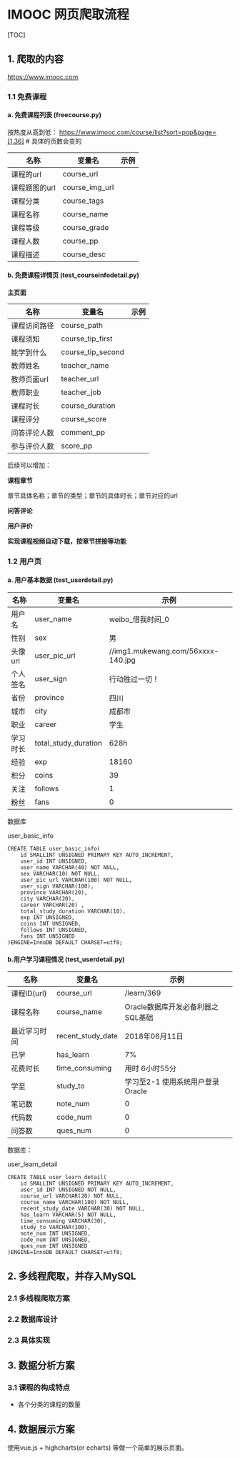 # IMOOC 网页爬取流程

[TOC]

## 1. 爬取的内容

https://www.imooc.com

### 1.1 免费课程

#### a. 免费课程列表 (freecourse.py)

按热度从高到低：
https://www.imooc.com/course/list?sort=pop&page=[1,36] # 具体的页数会变的

| 名称          | 变量名         | 示例 |
| ------------- | -------------- | ---- |
| 课程的url     | course_url     |      |
| 课程题图的url | course_img_url |      |
| 课程分类      | course_tags    |      |
| 课程名称      | course_name    |      |
| 课程等级      | course_grade   |      |
| 课程人数      | course_pp      |      |
| 课程描述      | course_desc    |      |

#### b. 免费课程详情页 (test_courseinfodetail.py)

**主页面**

| 名称         | 变量名            | 示例 |
| ------------ | ----------------- | ---- |
| 课程访问路径 | course_path       |      |
| 课程须知     | course_tip_first  |      |
| 能学到什么   | course_tip_second |      |
| 教师姓名     | teacher_name      |      |
| 教师页面url  | teacher_url       |      |
| 教师职业     | teacher_job       |      |
| 课程时长     | course_duration   |      |
| 课程评分     | course_score      |      |
| 问答评论人数 | comment_pp        |      |
| 参与评价人数 | score_pp          |      |

后续可以增加：

**课程章节**

章节具体名称；章节的类型；章节的具体时长；章节对应的url

**问答评论**

**用户评价**

**实现课程视频自动下载，按章节拼接等功能**

### 1.2 用户页

#### a. 用户基本数据 (test_userdetail.py)

| 名称          | 变量名         | 示例 |
| ------------- | -------------- | ---- |
|用户名|user_name|weibo_借我时间_0|
|性别|sex|男|
|头像url|user_pic_url|//img1.mukewang.com/56xxxx-140.jpg|
|个人签名|user_sign|行动胜过一切！|
|省份|province|四川|
|城市|city|成都市|
|职业|career|学生|
|学习时长|total_study_duration|628h|
|经验|exp|18160|
|积分|coins|39|
|关注|follows|1|
|粉丝|fans|0|

数据库

user_basic_info

```mysql
CREATE TABLE user_basic_info(
    id SMALLINT UNSIGNED PRIMARY KEY AUTO_INCREMENT,
    user_id INT UNSIGNED,
    user_name VARCHAR(40) NOT NULL,
    sex VARCHAR(10) NOT NULL,
    user_pic_url VARCHAR(100) NOT NULL,
    user_sign VARCHAR(100),
    province VARCHAR(20),
    city VARCHAR(20),
    career VARCHAR(20) ,
    total_study_duration VARCHAR(10),
    exp INT UNSIGNED,
    coins INT UNSIGNED,
	follows INT UNSIGNED,
    fans INT UNSIGNED
)ENGINE=InnoDB DEFAULT CHARSET=utf8;
```



#### b.用户学习课程情况 (test_userdetail.py)

| 名称          | 变量名         | 示例 |
| ------------- | -------------- | ---- |
|课程ID(url)|course_url|/learn/369|
|课程名称|course_name|Oracle数据库开发必备利器之SQL基础|
|最近学习时间|recent_study_date|2018年06月11日|
|已学|has_learn|7%|
|花费时长|time_consuming|用时 6小时55分|
|学至|study_to|学习至2-1 使用系统用户登录Oracle|
|笔记数|note_num|0|
|代码数|code_num|0|
|问答数|ques_num|0|

数据库：

user_learn_detail

```mysql
CREATE TABLE user_learn_detail(
    id SMALLINT UNSIGNED PRIMARY KEY AUTO_INCREMENT,
    user_id INT UNSIGNED NOT NULL,
    course_url VARCHAR(20) NOT NULL,
    course_name VARCHAR(100) NOT NULL,
    recent_study_date VARCHAR(30) NOT NULL,
    has_learn VARCHAR(5) NOT NULL,
    time_consuming VARCHAR(30),
    study_to VARCHAR(100),
    note_num INT UNSIGNED,
    code_num INT UNSIGNED,
    ques_num INT UNSIGNED
)ENGINE=InnoDB DEFAULT CHARSET=utf8;
```



## 2. 多线程爬取，并存入MySQL

### 2.1  多线程爬取方案

### 2.2 数据库设计

### 2.3 具体实现


## 3. 数据分析方案

### 3.1 课程的构成特点

- 各个分类的课程的数量


## 4. 数据展示方案

使用vue.js + highcharts(or echarts) 等做一个简单的展示页面。